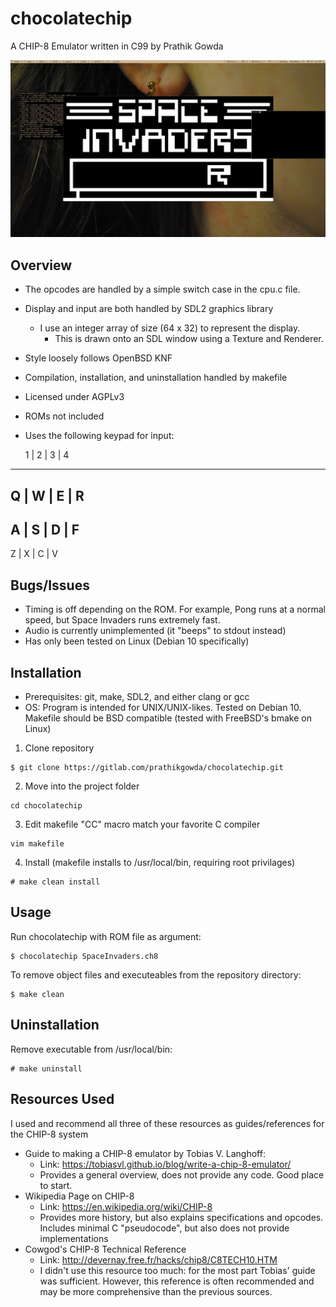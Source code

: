 # chocolatechip

A CHIP-8 Emulator written in C99 by Prathik Gowda

![screenshot](/screenshot.png)

## Overview
- The opcodes are handled by a simple switch case in the cpu.c file.
- Display and input are both handled by SDL2 graphics library
	- I use an integer array of size (64 x 32) to represent the display.
		- This is drawn onto an SDL window using a Texture and Renderer.
- Style loosely follows OpenBSD KNF
- Compilation, installation, and uninstallation handled by makefile
- Licensed under AGPLv3
- ROMs not included
- Uses the following keypad for input:

  1 | 2 | 3 | 4
 ---------------
  Q | W | E | R
 ---------------
  A | S | D | F
 ---------------
  Z | X | C | V

## Bugs/Issues
- Timing is off depending on the ROM. For example, Pong runs at a normal speed,
  but Space Invaders runs extremely fast.
- Audio is currently unimplemented (it "beeps" to stdout instead)
- Has only been tested on Linux (Debian 10 specifically)

## Installation
- Prerequisites: git, make, SDL2, and either clang or gcc
- OS: Program is intended for UNIX/UNIX-likes. Tested on Debian 10. Makefile
should be BSD compatible (tested with FreeBSD's bmake on Linux)

1. Clone repository
```
$ git clone https://gitlab.com/prathikgowda/chocolatechip.git
```
2. Move into the project folder
```
cd chocolatechip
```
3.  Edit makefile "CC" macro match your favorite C compiler
```
vim makefile
```
4. Install (makefile installs to /usr/local/bin, requiring root privilages)
```
# make clean install
```

## Usage
Run chocolatechip with ROM file as argument:
```
$ chocolatechip SpaceInvaders.ch8

```
To remove object files and executeables from the repository directory:
```
$ make clean
```

## Uninstallation
Remove executable from /usr/local/bin:
```
# make uninstall
```

## Resources Used
I used and recommend all three of these resources as guides/references for the
CHIP-8 system
- Guide to making a CHIP-8 emulator by Tobias V. Langhoff:
	- Link: https://tobiasvl.github.io/blog/write-a-chip-8-emulator/
	- Provides a general overview, does not provide any code. Good place to
	  start.
- Wikipedia Page on CHIP-8
	- Link: https://en.wikipedia.org/wiki/CHIP-8
	- Provides more history, but also explains specifications and opcodes. Includes minimal C "pseudocode", but also does not provide implementations
- Cowgod's CHIP-8 Technical Reference
	- Link: http://devernay.free.fr/hacks/chip8/C8TECH10.HTM
	- I didn't use this resource too much: for the most part Tobias' guide was sufficient. However, this reference is often recommended and may be more	     comprehensive than the previous sources.
